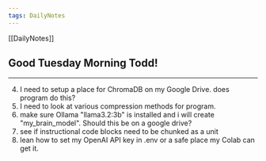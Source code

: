 ```yaml
---
tags: DailyNotes
---
```


[[DailyNotes]]

## Good  Tuesday  Morning Todd!

----
4. I need to setup a place for ChromaDB on my Google Drive. does program do this?
5. I need to look at various compression methods for program.
6. make sure Ollama "llama3.2:3b" is installed and i will create "my_brain_model". Should this be on a google drive?
7. see if instructional code blocks need to be chunked as a unit
8. lean how to set my OpenAI API key in .env or a safe place my Colab can get it.